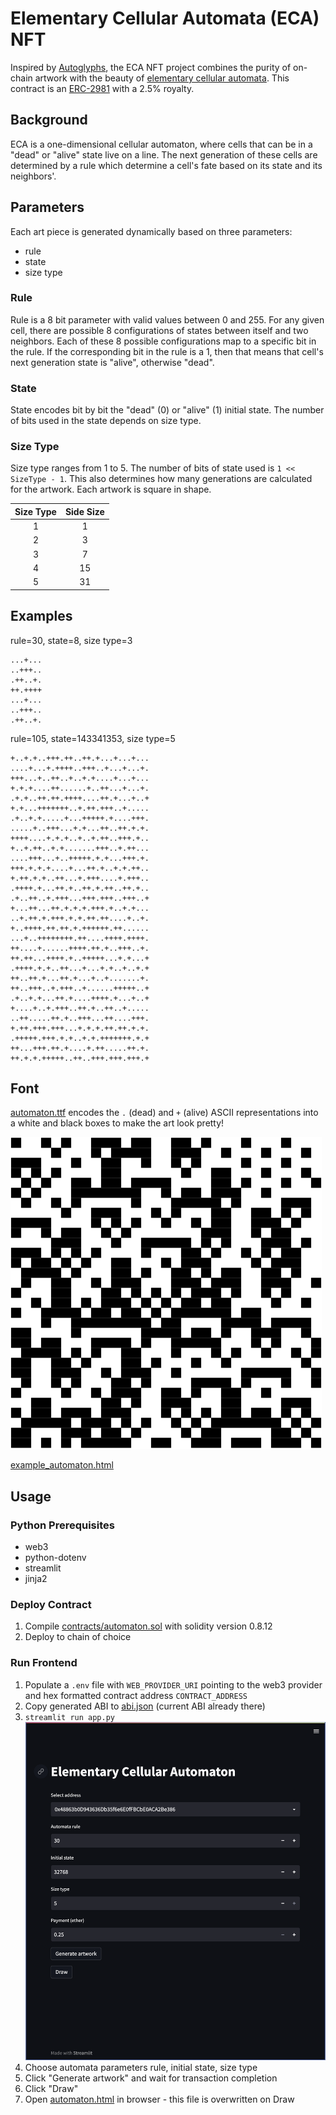 # Elementary Cellular Automata (ECA) NFT

Inspired by [Autoglyphs](https://www.larvalabs.com/autoglyphs), the ECA NFT project combines the purity of on-chain artwork with the beauty of [elementary cellular automata](https://en.wikipedia.org/wiki/Elementary_cellular_automaton). This contract is an [ERC-2981](https://eips.ethereum.org/EIPS/eip-2981) with a 2.5% royalty.

## Background
ECA is a one-dimensional cellular automaton, where cells that can be in a "dead" or "alive" state live on a line. The next generation of these cells are determined by a rule which determine a cell's fate based on its state and its neighbors'.

## Parameters

Each art piece is generated dynamically based on three parameters:
- rule
- state
- size type

### Rule
Rule is a 8 bit parameter with valid values between 0 and 255. For any given cell, there are possible 8 configurations of states between itself and two neighbors. Each of these 8 possible configurations map to a specific bit in the rule. If the corresponding bit in the rule is a 1, then that means that cell's next generation state is "alive", otherwise "dead".

### State
State encodes bit by bit the "dead" (0) or "alive" (1) initial state. The number of bits used in the state depends on size type.

### Size Type
Size type ranges from 1 to 5. The number of bits of state used is `1 << SizeType - 1`. This also determines how many generations are calculated for the artwork. Each artwork is square in shape.

| Size Type | Side Size |
| :-------: | :-------: |
|     1     |     1     |
|     2     |     3     |
|     3     |     7     |
|     4     |    15     |
|     5     |    31     |

## Examples
rule=30, state=8, size type=3
```
...+...
..+++..
.++..+.
++.++++
...+...
..+++..
.++..+.
```

rule=105, state=143341353, size type=5
```
+..+.+..+++.++..++.+...+...+...
....+...+.++++..+++..+...+...+.
+++...+..++..+..+.+....+...+...
+.+.+....++......+..++...+...+.
.+.+..++.++.++++....++.+...+..+
+.+...+++++++..+.++.+++..+.....
.+..+.+.....+...+++++.+....+++.
.....+..+++...+.+...++..++.+.+.
++++....+.+.+..+..+.++..+++.+..
+..+.++..+.+.......+++..+.++...
....+++...+..+++++.+.+...+++.+.
+++.+.+.+....+...++.+..+.+.++..
+.++.+.+..++...+.+++....+.+++..
.++++.+...++.+..++.+.++..++.+..
.+..++..+.+++...+++.+++..+++..+
+...++...++.+.+.+.+++.+..+.+...
..+.++.+.+++.+.+.++.++....+..+.
+..++++.++.++.+.++++++.++......
...+..++++++++.++....++++.++++.
++....+......++++.++.+..+++..+.
++.++...++++.+..+++++...+.+...+
.++++.+.+..++...+...+.+..+..+.+
++..++.+...++.+...+..+.......+.
++..+++..+.+++..+......+++++..+
.+..+.+...++.+....++++.+...+..+
+....+..+.+++..++.+..++..+.....
..++.....++.+..+++...++....+++.
+.++.+++.+++...+.+.+.++.++.+.+.
.+++++.+++.+.+..+.+.+++++++.+.+
++...+++.++.+....+.++.....++.+.
++.+.+.+++++..++..+++.+++.+++.+
```

## Font

[automaton.ttf](font/automaton.ttf) encodes the `.` (dead) and `+` (alive) ASCII representations into a white and black boxes to make the art look pretty!

![example_automaton.png](examples/example_automaton.png)

[example_automaton.html](examples/example_automaton.html)

## Usage

### Python Prerequisites
- web3
- python-dotenv
- streamlit
- jinja2

### Deploy Contract
1. Compile [contracts/automaton.sol](contracts/automaton.sol) with solidity version 0.8.12
2. Deploy to chain of choice

### Run Frontend
1. Populate a `.env` file with `WEB_PROVIDER_URI` pointing to the web3 provider and hex formatted contract address `CONTRACT_ADDRESS`
2. Copy generated ABI to [abi.json](abi.json) (current ABI already there)
3. `streamlit run app.py`
![streamlit](examples/streamlit.png)
4. Choose automata parameters rule, initial state, size type
5. Click "Generate artwork" and wait for transaction completion
6. Click "Draw"
7. Open [automaton.html](automaton.html) in browser - this file is overwritten on Draw
